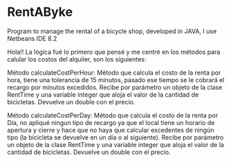 # RentAByke
Program to manage the rental of a bicycle shop, developed in JAVA, I use Netbeans IDE 8.2

Hola!! La lógica fué lo primero que pensé y me centré en los métodos para calular los costos del alquiler, son los siguientes:

Método calculateCostPerHour:
Método que calcula el costo de la renta por hora, tiene una tolerancia de 15 minutos, pasado ese tiempo se le cobrará el recargo por minutos excedidos. Recibe por parámetro un objeto de la clase RentTime y una variable integer que aloja el valor de la cantidad de bicicletas. Devuelve un double con el precio.

Método calculateCostPerDay:
Método que calcula el costo de la renta por Día, no apliqué ningun tipo de recargo ya que el local tiene un horario de apertura y cierre y hace que no haya que calcular excedentes de ningún tipo (la bicicleta se devuelve en un día o al siguiente). Recibe por parámetro un objeto de la clase RentTime y una variable integer que aloja el valor de la cantidad de bicicletas. Devuelve un double con el precio.
